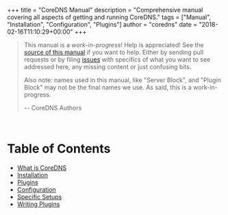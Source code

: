 +++
title = "CoreDNS Manual"
description = "Comprehensive manual covering all aspects of getting and running CoreDNS."
tags = ["Manual", "Installation", "Configuration", "Plugins"]
author = "coredns"
date = "2018-02-16T11:10:29+00:00"
+++

<!-- See themes/coredns/layouts/manual/single.html on how to add things to the manual  -->

> This manual is a *work-in-progress*! Help is appreciated!
> See the [source of this manual](https://github.com/coredns/coredns.io/blob/master/content/manual)
> if you want to help. Either by sending pull requests or by filing
> [issues](https://github.com/coredns/coredns.io/issues) with specifics of what you want to
> see addressed here, any missing content or just confusing bits.
>
> Also note: names used in this manual, like "Server Block", and "Plugin Block" may not be the final
> names we use. As said, this is a work-in-progress.
>
> -- CoreDNS Authors

<p>&nbsp;</p>

# Table of Contents

* [What is CoreDNS](#what-is-coredns)
* [Installation](#Installation)
* [Plugins](#plugins)
* [Configuration](#configuration)
* [Specific Setups](#specific-setups)
* [Writing Plugins](#writing-plugins)
